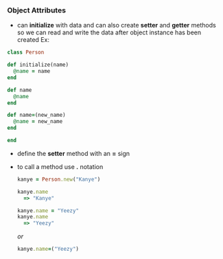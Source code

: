 ### Object Attributes

  * can **initialize** with data and can also create **setter** and **getter** methods so we can read and write the data after object instance has been created
  Ex:
  ```Ruby
  class Person

  def initialize(name)
    @name = name
  end

  def name
    @name
  end

  def name=(new_name)
    @name = new_name
  end

  end
  ```

  * define the **setter** method with an **=** sign

  * to call a method use **.** notation

    ```Ruby
    kanye = Person.new("Kanye")

    kanye.name
      => "Kanye"

    kanye.name = "Yeezy"
    kanye.name
      => "Yeezy"
    ```

    *or*

    ```Ruby
    kanye.name=("Yeezy")
    ```
    
